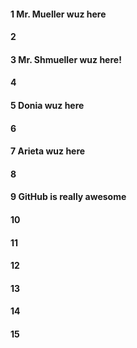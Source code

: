 #### 1 Mr. Mueller wuz here
#### 2
#### 3 Mr. Shmueller wuz here!
#### 4
#### 5 Donia wuz here
#### 6
#### 7 Arieta wuz here
#### 8
#### 9 GitHub is really  awesome 
#### 10
#### 11
#### 12
#### 13
#### 14
#### 15